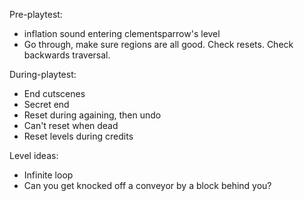 Pre-playtest:
- inflation sound entering clementsparrow's level
- Go through, make sure regions are all good. Check resets. Check backwards traversal.

During-playtest:
- End cutscenes
- Secret end
- Reset during againing, then undo
- Can't reset when dead
- Reset levels during credits


Level ideas:
- Infinite loop
- Can you get knocked off a conveyor by a block behind you?

